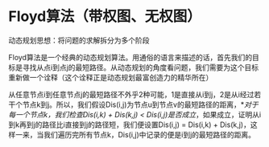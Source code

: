 


# Floyd算法（带权图、无权图）

动态规划思想：将问题的求解拆分为多个阶段

Floyd算法是一个经典的动态规划算法。用通俗的语言来描述的话，首先我们的目标是寻找从点i到点j的最短路径。从动态规划的角度看问题，我们需要为这个目标重新做一个诠释（这个诠释正是动态规划最富创造力的精华所在）

从任意节点i到任意节点j的最短路径不外乎2种可能，1是直接从i到j，2是从i经过若干个节点k到j。所以，我们假设Dis(i,j)为节点u到节点v的最短路径的距离，**对于每一个节点k，我们检查Dis(i,k) + Dis(k,j) < Dis(i,j)是否成立*，如果成立，证明从i到k再到j的路径比i直接到j的路径短，我们便设置Dis(i,j) = Dis(i,k) + Dis(k,j)，这样一来，当我们遍历完所有节点k，Dis(i,j)中记录的便是i到j的最短路径的距离。

<!--stackedit_data:
eyJoaXN0b3J5IjpbLTE2NjUzMjM5NiwtMTc2MzIzOTMzOCwtNT
UwMzA2MDU5XX0=
-->